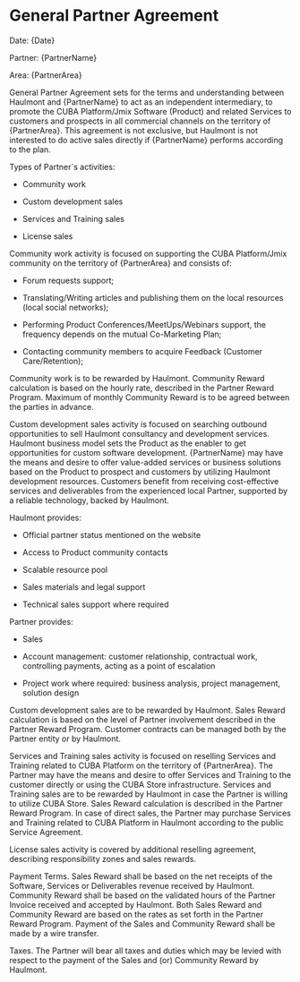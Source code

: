 # General Partner Agreement
Date: {Date}

Partner: {PartnerName}

Area: {PartnerArea}

General Partner Agreement sets for the terms and understanding between Haulmont and {PartnerName} to act as an independent intermediary, to promote the CUBA Platform/Jmix Software (Product) and related Services to customers and prospects in all commercial channels on the territory of {PartnerArea}. This agreement is not exclusive, but Haulmont is not interested to do active sales directly if {PartnerName} performs according to the plan.

Types of Partner`s activities:

- Community work

- Custom development sales

- Services and Training sales

- License sales

Community work activity is focused on supporting the CUBA Platform/Jmix community on the territory of {PartnerArea} and consists of:

- Forum requests support;

- Translating/Writing articles and publishing them on the local resources (local social networks);

- Performing Product Conferences/MeetUps/Webinars support, the frequency depends on the mutual Co-Marketing Plan;

- Contacting community members to acquire Feedback (Customer Care/Retention);

Community work is to be rewarded by Haulmont. Community Reward calculation is based on the hourly rate, described in the Partner Reward Program. Maximum of monthly Community Reward is to be agreed between the parties in advance.

Custom development sales activity is focused on searching outbound opportunities to sell Haulmont consultancy and development services. Haulmont business model sets the Product as the enabler to get opportunities for custom software development. {PartnerName} may have the means and desire to offer value-added services or business solutions based on the Product to prospect and customers by utilizing Haulmont development resources. Customers benefit from receiving cost-effective services and deliverables from the experienced local Partner, supported by a reliable technology, backed by Haulmont.

Haulmont provides:

- Official partner status mentioned on the website

- Access to Product community contacts

- Scalable resource pool

- Sales materials and legal support

- Technical sales support where required

Partner provides:

- Sales

- Account management: customer relationship, contractual work, controlling payments, acting as a point of escalation

- Project work where required: business analysis, project management, solution design

Custom development sales are to be rewarded by Haulmont. Sales Reward calculation is based on the level of Partner involvement described in the Partner Reward Program. Customer contracts can be managed both by the Partner entity or by Haulmont.

Services and Training sales activity is focused on reselling Services and Training related to CUBA Platform on the territory of {PartnerArea}. The Partner may have the means and desire to offer Services and Training to the customer directly or using the CUBA Store infrastructure. Services and Training sales are to be rewarded by Haulmont in case the Partner is willing to utilize CUBA Store. Sales Reward calculation is described in the Partner Reward Program. In case of direct sales, the Partner may purchase Services and Training related to CUBA Platform in Haulmont according to the public Service Agreement.

License sales activity is covered by additional reselling agreement, describing responsibility zones and sales rewards.

Payment Terms. Sales Reward shall be based on the net receipts of the Software, Services or Deliverables revenue received by Haulmont. Community Reward shall be based on the validated hours of the Partner Invoice received and accepted by Haulmont. Both Sales Reward and Community Reward are based on the rates as set forth in the Partner Reward Program. Payment of the Sales and Community Reward shall be made by a wire transfer.

Taxes. The Partner will bear all taxes and duties which may be levied with respect to the payment of the Sales and (or) Community Reward by Haulmont.